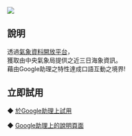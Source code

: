 [![](https://lh3.googleusercontent.com/PAh2x6gmA8Tjw_ogniq_utapmAFmJj4SXIz_m3xOgsWR5PH-eeXDwpgDwhJ05rGJDzBPk9fonWQ=s90)](https://assistant.google.com/services/a/uid/0000003f49171d8f)

說明
-------
透過[氣象資料開放平台](https://opendata.cwb.gov.tw/index)，  
獲取由中央氣象局提供之近三日海象資訊。  
藉由Google助理之特性達成口語互動之境界!  

  
立即試用
-------
◆ [於Google助理上試用](https://assistant.google.com/services/invoke/uid/0000003f49171d8f)
  
◆ [Google助理上的說明頁面](https://assistant.google.com/services/a/uid/0000003f49171d8f)
